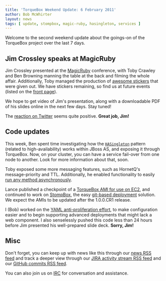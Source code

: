 ```yaml
---
title: 'TorqueBox Weekend Update: 6 February 2011'
author: Bob McWhirter
layout: news
tags: [ update, stompbox, magic-ruby, hasingleton, services ]
---
```


[MagicRuby]: http://magic-ruby.com/
[stickers]: http://twitpic.com/3u7ogk
[twitter]: http://twitter.com/#!/search/torquebox%20%23magicruby
[hasingleton]: https://issues.jboss.org/browse/TORQUE-194
[tobyblog]: /news/2011/02/01/turn-any-method-into-a-task/
[lanceami]: https://issues.jboss.org/browse/TORQUE-228?focusedCommentId=12579172&page=com.atlassian.jira.plugin.system.issuetabpanels:comment-tabpanel#comment-12579172
[stompbox]: https://github.com/torquebox/stompbox
[gitdeploy]: https://issues.jboss.org/browse/TORQUE-221
[uniknob]: /news/2011/02/05/grand-unification-and-knobs/
[rss]: /news.atom
[rssjira]: https://issues.jboss.org/plugins/servlet/streams?key=TORQUE
[rssgithub]: https://github.com/torquebox/torquebox/commits/master.atom
[IRC]: /community/#irc

Welcome to the second weekend update about the goings-on of the TorqueBox
project over the last 7 days.

## Jim Crossley speaks at MagicRuby

Jim Crossley presented at the [MagicRuby] conference, with Toby Crawley and Ben Browning 
manning the table at the back and filming the whole affair. Additionally, Toby managed 
the production of [awesome stickers][stickers]
that were given out.  We have stickers remaining, so find us at future events
(listed on the [front page](/)).

We hope to get video of Jim's presentation, along with a downloadable PDF
of his slides online in the next few days.  Stay tuned!

The [reaction on Twitter][twitter] seems quite positive.  **Great job, Jim!**

## Code updates

This week, Ben spent time investigating how the [`HASingleton`][hasingleton] pattern
(related to high-availability)
works within JBoss AS, and exposing it through TorqueBox.  Now,
on your cluster, you can have a service fail-over from one node
to another. Look for more information about that, soon.

Toby exposed some more messaging features, such as 
HornetQ's message-priority and TTL.  Additionally, he enabled functionality to
easily [run any method asynchronously][tobyblog].

Lance published a checkpoint of a [TorqueBox AMI for use on EC2][lanceami],
and continued to work on [StompBox][stompbox], the easy [git-based deployment][gitdeploy]
solution.  We expect the AMIs to be updated after the 1.0.0.CR1 release.

I (Bob) worked on the [YAML anti-proliferation effort][uniknob], to make
configuration easier and to begin supporting advanced deployments that might lack
a web component.  I also senselessly pushed this code less than 24 hours before
Jim presented his well-prepared slide deck.  **Sorry, Jim!**

## Misc

Don't forget, you can keep up with news like this through our
[news RSS feed][rss] and track a deeper view through our [JIRA activity stream RSS feed][rssjira]
and our [GitHub commits RSS feed][rssgithub].

You can also join us on [IRC] for conversation and assistance.

